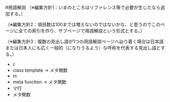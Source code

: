 #用語解説
（※編集方針1：いまのところはリファレンス等で必要が生じたなら追加する。）

（※編集方針2：項目数は100までは増えないのではないかな、と思うのでこのページに全ての索引を作り、サブページで用語解説という形式とする。）

（※編集方針3：複数の見出し語が1つの用語解説ページへ辿り着く場合は日本語または日本人にも広く一般的（になりうるよう）な呼称を代表する見出し語とする。）

- c
- class template → メタ関数
- m
- meta function → メタ関数
- マ行
- メタ関数

